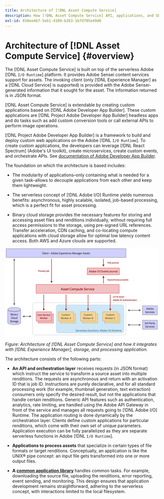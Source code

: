 ```yaml
---
title: Architecture of [!DNL Asset Compute Service]
description: How [!DNL Asset Compute Service] API, applications, and SDK work together to provide a cloud-native asset processing service.
exl-id: 658ee4b7-5eb1-4109-b263-1b7d705e49d6
---
```

# Architecture of [!DNL Asset Compute Service] {#overview}

The [!DNL Asset Compute Service] is built on top of the serverless Adobe [!DNL `I/O Runtime`] platform. It provides Adobe Sensei content services support for assets. The invoking client (only [!DNL Experience Manager] as a [!DNL Cloud Service] is supported) is provided with the Adobe Sensei-generated information that it sought for the asset. The information returned is in JSON format.

[!DNL Asset Compute Service] is extendable by creating custom applications based on [!DNL Adobe Developer App Builder]. These custom applications are [!DNL Project Adobe Developer App Builder] headless apps and do tasks such as add custom conversion tools or call external APIs to perform image operations.

[!DNL Project Adobe Developer App Builder] is a framework to build and deploy custom web applications on the Adobe [!DNL `I/O Runtime`]. To create custom applications, the developers can leverage [!DNL React Spectrum] (Adobe's UI toolkit), create microservices, create custom events, and orchestrate APIs. See [documentation of Adobe Developer App Builder](https://developer.adobe.com/app-builder/docs/overview).

The foundation on which the architecture is based includes:

* The modularity of applications&ndash;only containing what is needed for a given task&ndash;allows to decouple applications from each other and keep them lightweight.

* The serverless concept of [!DNL Adobe I/O] Runtime yields numerous benefits: asynchronous, highly scalable, isolated, job-based processing, which is a perfect fit for asset processing.

* Binary cloud storage provides the necessary features for storing and accessing asset files and renditions individually, without requiring full access permissions to the storage, using pre-signed URL references. Transfer acceleration, CDN caching, and co-locating compute applications with cloud storage allow for optimal low latency content access. Both AWS and Azure clouds are supported.

![Architecture of Asset Compute Service](assets/architecture-diagram.png)

*Figure: Architecture of [!DNL Asset Compute Service] and how it integrates with [!DNL Experience Manager], storage, and processing application.*

The architecture consists of the following parts:

* **An API and orchestration layer** receives requests (in JSON format) which instruct the service to transform a source asset into multiple renditions. The requests are asynchronous and return with an activation ID that is job ID. Instructions are purely declarative, and for all standard processing work (for example, thumbnail generation, text extraction) consumers only specify the desired result, but not the applications that handle certain renditions. Generic API features such as authentication, analytics, rate limiting, are handled using the Adobe API Gateway in front of the service and manages all requests going to [!DNL Adobe I/O] Runtime. The application routing is done dynamically by the orchestration layer. Clients define custom applications for particular renditions, which come with their own set of unique parameters. Application execution can be fully parallelized as they are separate serverless functions in Adobe [!DNL `I/O Runtime`].

* **Applications to process assets** that specialize in certain types of file formats or target renditions. Conceptually, an application is like the UNIX&reg; pipe concept: an input file gets transformed into one or more output files.

* **A [common application library](https://github.com/adobe/asset-compute-sdk)** handles common tasks. For example, downloading the source file, uploading the renditions, error reporting, event sending, and monitoring. This design ensures that application development remains straightforward, adhering to the serverless concept, with interactions limited to the local filesystem.

<!-- TBD:

* About the YAML file?
* minimize description to custom applications
* remove all internal stuff (e.g. Photoshop application, API Gateway) from text and diagram
* update diagram to focus on 3rd party custom applications ONLY
* Explain important transactions/handshakes?
* Flow of assets/control? See the illustration on the Nui diagrams wiki.
* Illustrations. See the SVG shared by Alex.
* Exceptions? Limitations? Call-outs? Gotchas?
* Do we want to add what basic processing is not available currently, that is expected by existing AEM customers?
-->
